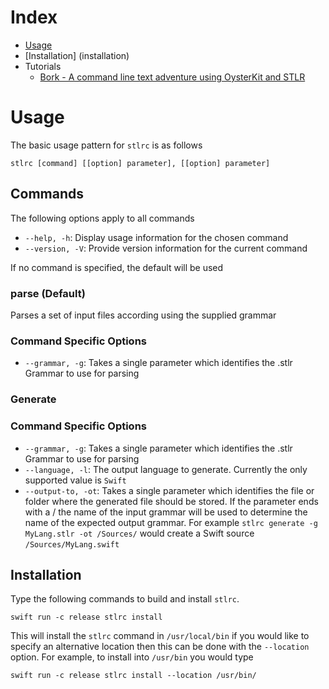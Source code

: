 # Index

 - [Usage](usage)
 - [Installation] (installation)
 - Tutorials
 	- [Bork - A command line text adventure using OysterKit and STLR](https://github.com/SwiftStudies/OysterKit/Documentation/Tutorials/Bork) 


# Usage

The basic usage pattern for ````stlrc```` is as follows

	stlrc [command] [[option] parameter], [[option] parameter]

## Commands

The following options apply to all commands

 * ````--help, -h````: Display usage information for the chosen command
 * ````--version, -V````: Provide version information for the current command

If no command is specified, the default will be used

### parse (Default)

Parses a set of input files according using the supplied grammar

### Command Specific Options

 * ````--grammar, -g````: Takes a single parameter which identifies the .stlr Grammar to use for parsing

### Generate



### Command Specific Options

 * ````--grammar, -g````: Takes a single parameter which identifies the .stlr Grammar to use for parsing
 * ````--language, -l````: The output language to generate. Currently the only supported value is ````Swift```` 
 * ````--output-to, -ot````: Takes a single parameter which identifies the file or folder where the generated file should be stored. If the parameter ends with a / the name of the input grammar will be used to determine the name of the expected output grammar. For example ````stlrc generate -g MyLang.stlr -ot /Sources/```` would create a Swift source ````/Sources/MyLang.swift```` 


## Installation

Type the following commands to build and install ````stlrc````. 

	swift run -c release stlrc install
	
This will install the ```stlrc``` command in ```/usr/local/bin``` if you would like to specify an alternative location then this can be done with the ````--location```` option. For example, to install into ````/usr/bin```` you would type

	swift run -c release stlrc install --location /usr/bin/


